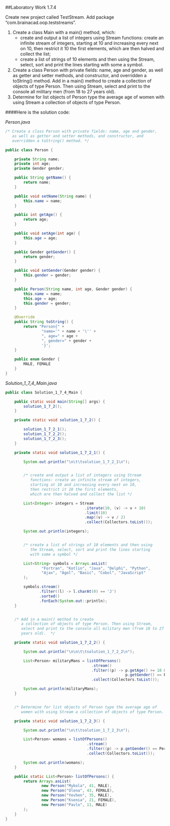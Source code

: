 ##Laboratory Work 1.7.4

<p>
    <span>
        Create new project called TestStream. 
        Add package “com.brainacad.oop.teststreams”.
    </span>
</p> 

<ol>
    <li>
        Create a class Main with a main() method, which: 
        <ul>
            <li> create and output a list of integers using Stream 
                 functions: create an infinite stream of integers, 
                 starting at 10 and increasing every next on 10, 
                 then restrict it 10 the first elements, 
                 which are then halved and collect the list;
            </li>
            <li> create a list of strings of 10 elements and then using 
                 the Stream, select, sort and print the lines starting 
                 with some a symbol.
            </li>
         </ul>
    </li>
    <li>
        Create a class Person with private fields: name, age and gender,
        as well as getter and setter methods, and constructor, and 
        overridden a toString() method. Add in a main() method to create
        a collection of objects of type Person. Then using Stream, 
        select and print to the console all military men (from 18 to 27 
        years old). 
    </li>
    <li>
        Determine for list objects of Person type the average age of 
        women with using Stream a collection of objects of type Person. 
    </li>
</ol>

####Here is the solution code:

*Person.java*   
```java
/* Create a class Person with private fields: name, age and gender,
   as well as getter and setter methods, and constructor, and
   overridden a toString() method. */

public class Person {

    private String name;
    private int age;
    private Gender gender;

    public String getName() {
        return name;
    }

    public void setName(String name) {
        this.name = name;
    }

    public int getAge() {
        return age;
    }

    public void setAge(int age) {
        this.age = age;
    }

    public Gender getGender() {
        return gender;
    }

    public void setGender(Gender gender) {
        this.gender = gender;
    }

    public Person(String name, int age, Gender gender) {
        this.name = name;
        this.age = age;
        this.gender = gender;
    }

    @Override
    public String toString() {
        return "Person{" +
                "name='" + name + '\'' +
                ", age=" + age +
                ", gender=" + gender +
                '}';
    }

    public enum Gender {
        MALE, FEMALE
    }
}
```

*Solution_1_7_4_Main.java*   
```java
public class Solution_1_7_4_Main {

    public static void main(String[] args) {
        solution_1_7_2();
    }

    private static void solution_1_7_2() {

        solution_1_7_2_1();
        solution_1_7_2_2();
        solution_1_7_2_3();
    }

    private static void solution_1_7_2_1() {

        System.out.println("\n\t\tsolution_1_7_2_1\n");


        /* create and output a list of integers using Stream
           functions: create an infinite stream of integers,
           starting at 10 and increasing every next on 10,
           then restrict it 10 the first elements,
           which are then halved and collect the list */

        List<Integer> integers = Stream
                                   .iterate(10, (v) -> v + 10)
                                   .limit(10)
                                   .map((v) -> v / 2)
                                   .collect(Collectors.toList());

        System.out.println(integers);


        /* create a list of strings of 10 elements and then using
           the Stream, select, sort and print the lines starting
           with some a symbol */

        List<String> symbols = Arrays.asList(
                "Fortran", "Kotlin", "Java", "Delphi", "Python",
                "Ajax", "Agol", "Basic", "Cobol", "JavaScript"
        );

        symbols.stream()
               .filter((l) -> l.charAt(0) == 'J')
               .sorted()
               .forEach(System.out::println);
    }


    /* Add in a main() method to create
       a collection of objects of type Person. Then using Stream,
       select and print to the console all military men (from 18 to 27
       years old).  */

    private static void solution_1_7_2_2() {

        System.out.println("\n\n\t\tsolution_1_7_2_2\n");

        List<Person> militaryMans = listOfPersons()
                                      .stream()
                                      .filter((p) -> p.getAge() >= 18 &&
                                                     p.getGender() == Person.Gender.MALE)
                                      .collect(Collectors.toList());

        System.out.println(militaryMans);
    }


    /* Determine for list objects of Person type the average age of
       women with using Stream a collection of objects of type Person. */

    private static void solution_1_7_2_3() {

        System.out.println("\n\t\tsolution_1_7_2_3\n");

        List<Person> womans = listOfPersons()
                                    .stream()
                                    .filter((p) -> p.getGender() == Person.Gender.FEMALE)
                                    .collect(Collectors.toList());

        System.out.println(womans);
    }

    public static List<Person> listOfPersons() {
        return Arrays.asList(
                new Person("Mykola", 41, MALE),
                new Person("Olena", 43, FEMALE),
                new Person("Yevhen", 35, MALE),
                new Person("Ksenia", 21, FEMALE),
                new Person("Pavlo", 11, MALE)
        );
    }
}
```
